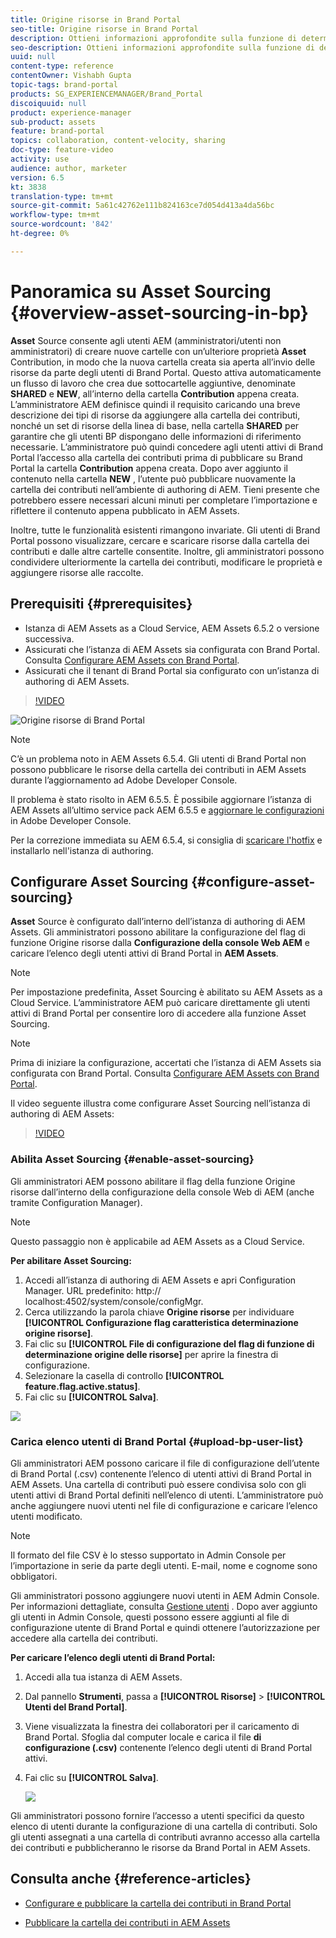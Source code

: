 ```yaml
---
title: Origine risorse in Brand Portal
seo-title: Origine risorse in Brand Portal
description: Ottieni informazioni approfondite sulla funzione di determinazione origine delle risorse rilasciata in Adobe Experience Manager Assets Brand Portal.
seo-description: Ottieni informazioni approfondite sulla funzione di determinazione origine delle risorse rilasciata in Adobe Experience Manager Assets Brand Portal.
uuid: null
content-type: reference
contentOwner: Vishabh Gupta
topic-tags: brand-portal
products: SG_EXPERIENCEMANAGER/Brand_Portal
discoiquuid: null
product: experience-manager
sub-product: assets
feature: brand-portal
topics: collaboration, content-velocity, sharing
doc-type: feature-video
activity: use
audience: author, marketer
version: 6.5
kt: 3838
translation-type: tm+mt
source-git-commit: 5a61c42762e111b824163ce7d054d413a4da56bc
workflow-type: tm+mt
source-wordcount: '842'
ht-degree: 0%

---
```



# Panoramica su Asset Sourcing {#overview-asset-sourcing-in-bp}

**Asset** Source consente agli utenti AEM (amministratori/utenti non amministratori) di creare nuove cartelle con un’ulteriore proprietà  **Asset** Contribution, in modo che la nuova cartella creata sia aperta all’invio delle risorse da parte degli utenti di Brand Portal. Questo attiva automaticamente un flusso di lavoro che crea due sottocartelle aggiuntive, denominate **SHARED** e **NEW**, all’interno della cartella **Contribution** appena creata. L’amministratore AEM definisce quindi il requisito caricando una breve descrizione dei tipi di risorse da aggiungere alla cartella dei contributi, nonché un set di risorse della linea di base, nella cartella **SHARED** per garantire che gli utenti BP dispongano delle informazioni di riferimento necessarie. L’amministratore può quindi concedere agli utenti attivi di Brand Portal l’accesso alla cartella dei contributi prima di pubblicare su Brand Portal la cartella **Contribution** appena creata. Dopo aver aggiunto il contenuto nella cartella **NEW** , l’utente può pubblicare nuovamente la cartella dei contributi nell’ambiente di authoring di AEM. Tieni presente che potrebbero essere necessari alcuni minuti per completare l’importazione e riflettere il contenuto appena pubblicato in AEM Assets.

Inoltre, tutte le funzionalità esistenti rimangono invariate. Gli utenti di Brand Portal possono visualizzare, cercare e scaricare risorse dalla cartella dei contributi e dalle altre cartelle consentite. Inoltre, gli amministratori possono condividere ulteriormente la cartella dei contributi, modificare le proprietà e aggiungere risorse alle raccolte.

## Prerequisiti {#prerequisites}

* Istanza di AEM Assets as a Cloud Service, AEM Assets 6.5.2 o versione successiva.
* Assicurati che l’istanza di AEM Assets sia configurata con Brand Portal. Consulta [Configurare AEM Assets con Brand Portal](../using/configure-aem-assets-with-brand-portal.md).
* Assicurati che il tenant di Brand Portal sia configurato con un’istanza di authoring di AEM Assets.

>[!VIDEO](https://video.tv.adobe.com/v/29365/?quality=12)

![Origine risorse di Brand Portal](assets/asset-sourcing.png)


>[!NOTE]
>
>C’è un problema noto in AEM Assets 6.5.4. Gli utenti di Brand Portal non possono pubblicare le risorse della cartella dei contributi in AEM Assets durante l’aggiornamento ad Adobe Developer Console.
>
>Il problema è stato risolto in AEM 6.5.5. È possibile aggiornare l’istanza di AEM Assets all’ultimo service pack AEM 6.5.5 e [aggiornare le configurazioni](https://docs.adobe.com/content/help/en/experience-manager-65/assets/brandportal/configure-aem-assets-with-brand-portal.html#upgrade-integration-65) in Adobe Developer Console.
>
>Per la correzione immediata su AEM 6.5.4, si consiglia di [scaricare l&#39;hotfix](https://www.adobeaemcloud.com/content/marketplace/marketplaceProxy.html?packagePath=/content/companies/public/adobe/packages/cq650/hotfix/cq-6.5.0-hotfix-33041) e installarlo nell&#39;istanza di authoring.

## Configurare Asset Sourcing {#configure-asset-sourcing}

**Asset** Source è configurato dall’interno dell’istanza di authoring di AEM Assets. Gli amministratori possono abilitare la configurazione del flag di funzione Origine risorse dalla **Configurazione della console Web AEM** e caricare l’elenco degli utenti attivi di Brand Portal in **AEM Assets**.

>[!NOTE]
>
>Per impostazione predefinita, Asset Sourcing è abilitato su AEM Assets as a Cloud Service. L’amministratore AEM può caricare direttamente gli utenti attivi di Brand Portal per consentire loro di accedere alla funzione Asset Sourcing.

>[!NOTE]
>
>Prima di iniziare la configurazione, accertati che l’istanza di AEM Assets sia configurata con Brand Portal. Consulta [Configurare AEM Assets con Brand Portal](../using/configure-aem-assets-with-brand-portal.md).

Il video seguente illustra come configurare Asset Sourcing nell’istanza di authoring di AEM Assets:

>[!VIDEO](https://video.tv.adobe.com/v/29771)

### Abilita Asset Sourcing {#enable-asset-sourcing}

Gli amministratori AEM possono abilitare il flag della funzione Origine risorse dall’interno della configurazione della console Web di AEM (anche tramite Configuration Manager).

>[!NOTE]
>
>Questo passaggio non è applicabile ad AEM Assets as a Cloud Service.


**Per abilitare Asset Sourcing:**
1. Accedi all’istanza di authoring di AEM Assets e apri Configuration Manager.
URL predefinito: http:// localhost:4502/system/console/configMgr.
1. Cerca utilizzando la parola chiave **Origine risorse** per individuare **[!UICONTROL Configurazione flag caratteristica determinazione origine risorse]**.
1. Fai clic su **[!UICONTROL File di configurazione del flag di funzione di determinazione origine delle risorse]** per aprire la finestra di configurazione.
1. Selezionare la casella di controllo **[!UICONTROL feature.flag.active.status]**.
1. Fai clic su **[!UICONTROL Salva]**.

![](assets/enable-asset-sourcing.png)

### Carica elenco utenti di Brand Portal {#upload-bp-user-list}

Gli amministratori AEM possono caricare il file di configurazione dell’utente di Brand Portal (.csv) contenente l’elenco di utenti attivi di Brand Portal in AEM Assets. Una cartella di contributi può essere condivisa solo con gli utenti attivi di Brand Portal definiti nell’elenco di utenti. L’amministratore può anche aggiungere nuovi utenti nel file di configurazione e caricare l’elenco utenti modificato.

>[!NOTE]
>
>Il formato del file CSV è lo stesso supportato in Admin Console per l’importazione in serie da parte degli utenti. E-mail, nome e cognome sono obbligatori.

Gli amministratori possono aggiungere nuovi utenti in AEM Admin Console. Per informazioni dettagliate, consulta [Gestione utenti](brand-portal-adding-users.md) . Dopo aver aggiunto gli utenti in Admin Console, questi possono essere aggiunti al file di configurazione utente di Brand Portal e quindi ottenere l’autorizzazione per accedere alla cartella dei contributi.

**Per caricare l’elenco degli utenti di Brand Portal:**
1. Accedi alla tua istanza di AEM Assets.
1. Dal pannello **Strumenti**, passa a **[!UICONTROL Risorse]** > **[!UICONTROL Utenti del Brand Portal]**.

1. Viene visualizzata la finestra dei collaboratori per il caricamento di Brand Portal.
Sfoglia dal computer locale e carica il file **di configurazione (.csv)** contenente l’elenco degli utenti di Brand Portal attivi.
1. Fai clic su **[!UICONTROL Salva]**.

   ![](assets/upload-user-list2.png)


Gli amministratori possono fornire l’accesso a utenti specifici da questo elenco di utenti durante la configurazione di una cartella di contributi. Solo gli utenti assegnati a una cartella di contributi avranno accesso alla cartella dei contributi e pubblicheranno le risorse da Brand Portal in AEM Assets.

## Consulta anche {#reference-articles}

* [Configurare e pubblicare la cartella dei contributi in Brand Portal](brand-portal-publish-contribution-folder-to-brand-portal.md)

* [Pubblicare la cartella dei contributi in AEM Assets](brand-portal-publish-contribution-folder-to-aem-assets.md)
